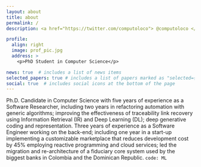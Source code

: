 ```yaml
---
layout: about
title: about
permalink: /
description: <a href="https://twitter.com/computoloco"> @computoloco </a>

profile:
  align: right
  image: prof_pic.jpg
  address: >
    <p>PhD Student in Computer Science</p>

news: true  # includes a list of news items
selected_papers: true # includes a list of papers marked as "selected={true}"
social: true  # includes social icons at the bottom of the page
---
```


Ph.D. Candidate in Computer Science with five years of experience as a Software Researcher, including two years in refactoring automation with generic algorithms; improving the effectiveness of traceability link recovery using Information Retrieval (IR) and Deep Learning (DL); deep generative coding and representation. Three years of experience as a Software Engineer working on the back-end; including one year in a start-up implementing a customizable marketplace that reduces development cost by 45% employing reactive programming and cloud services; led the migration and re-architecture of a fiduciary core system used by the biggest banks in Colombia and the Dominican Republic.
`code: ML`
